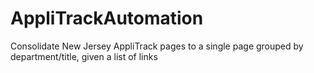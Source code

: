 # AppliTrackAutomation
Consolidate New Jersey AppliTrack pages to a single page grouped by department/title, given a list of links
